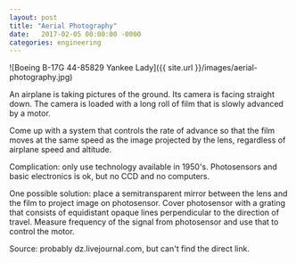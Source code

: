 ```yaml
---
layout: post
title: "Aerial Photography"
date:   2017-02-05 00:00:00 -0000
categories: engineering
---
```


![Boeing B-17G 44-85829 Yankee Lady]({{ site.url }}/images/aerial-photography.jpg)

An airplane is taking pictures of the ground. Its camera is facing straight down. The camera is loaded with a long roll of film that is slowly advanced by a motor.

Come up with a system that controls the rate of advance so that the film moves at the same speed as the image projected by the lens, regardless of airplane speed and altitude.

Complication: only use technology available in 1950's. Photosensors and basic electronics is ok, but no CCD and no computers.

<!--more-->
One possible solution: place a semitransparent mirror between the lens and the film to project image on photosensor. Cover photosensor with a grating that consists of equidistant opaque lines perpendicular to the direction of travel. Measure frequency of the signal from photosensor and use that to control the motor.

Source: probably dz.livejournal.com, but can't find the direct link.

